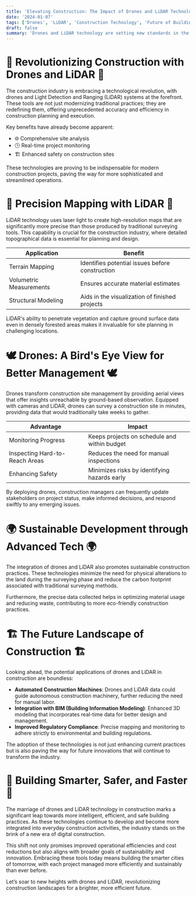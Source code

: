 ```yaml
---
title: 'Elevating Construction: The Impact of Drones and LiDAR Technology'
date: '2024-01-07'
tags: ['Drones', 'LiDAR', 'Construction Technology', 'Future of Building']
draft: false
summary: 'Drones and LiDAR technology are setting new standards in the construction industry, enhancing precision, efficiency, and safety. This blog explores how these technologies are revolutionizing site surveying, monitoring, and overall project management.'
---
```


# 🚁 Revolutionizing Construction with Drones and LiDAR 🚁

The construction industry is embracing a technological revolution, with drones and Light Detection and Ranging (LiDAR) systems at the forefront. These tools are not just modernizing traditional practices; they are redefining them, offering unprecedented accuracy and efficiency in construction planning and execution.

Key benefits have already become apparent:

- 🌐 Comprehensive site analysis
- 🕒 Real-time project monitoring
- 🏗️ Enhanced safety on construction sites

These technologies are proving to be indispensable for modern construction projects, paving the way for more sophisticated and streamlined operations.

# 📍 Precision Mapping with LiDAR 📍

LiDAR technology uses laser light to create high-resolution maps that are significantly more precise than those produced by traditional surveying tools. This capability is crucial for the construction industry, where detailed topographical data is essential for planning and design.

| Application             | Benefit                                         |
| ----------------------- | ----------------------------------------------- |
| Terrain Mapping         | Identifies potential issues before construction |
| Volumetric Measurements | Ensures accurate material estimates             |
| Structural Modeling     | Aids in the visualization of finished projects  |

LiDAR's ability to penetrate vegetation and capture ground surface data even in densely forested areas makes it invaluable for site planning in challenging locations.

# 🕊️ Drones: A Bird's Eye View for Better Management 🕊️

Drones transform construction site management by providing aerial views that offer insights unreachable by ground-based observation. Equipped with cameras and LiDAR, drones can survey a construction site in minutes, providing data that would traditionally take weeks to gather.

| Advantage                      | Impact                                       |
| ------------------------------ | -------------------------------------------- |
| Monitoring Progress            | Keeps projects on schedule and within budget |
| Inspecting Hard-to-Reach Areas | Reduces the need for manual inspections      |
| Enhancing Safety               | Minimizes risks by identifying hazards early |

By deploying drones, construction managers can frequently update stakeholders on project status, make informed decisions, and respond swiftly to any emerging issues.

# 🌍 Sustainable Development through Advanced Tech 🌍

The integration of drones and LiDAR also promotes sustainable construction practices. These technologies minimize the need for physical alterations to the land during the surveying phase and reduce the carbon footprint associated with traditional surveying methods.

Furthermore, the precise data collected helps in optimizing material usage and reducing waste, contributing to more eco-friendly construction practices.

# 🏗️ The Future Landscape of Construction 🏗️

Looking ahead, the potential applications of drones and LiDAR in construction are boundless:

- **Automated Construction Machines**: Drones and LiDAR data could guide autonomous construction machinery, further reducing the need for manual labor.
- **Integration with BIM (Building Information Modeling)**: Enhanced 3D modeling that incorporates real-time data for better design and management.
- **Improved Regulatory Compliance**: Precise mapping and monitoring to adhere strictly to environmental and building regulations.

The adoption of these technologies is not just enhancing current practices but is also paving the way for future innovations that will continue to transform the industry.

# 🌟 Building Smarter, Safer, and Faster 🌟

The marriage of drones and LiDAR technology in construction marks a significant leap towards more intelligent, efficient, and safe building practices. As these technologies continue to develop and become more integrated into everyday construction activities, the industry stands on the brink of a new era of digital construction.

This shift not only promises improved operational efficiencies and cost reductions but also aligns with broader goals of sustainability and innovation. Embracing these tools today means building the smarter cities of tomorrow, with each project managed more efficiently and sustainably than ever before.

Let’s soar to new heights with drones and LiDAR, revolutionizing construction landscapes for a brighter, more efficient future.
